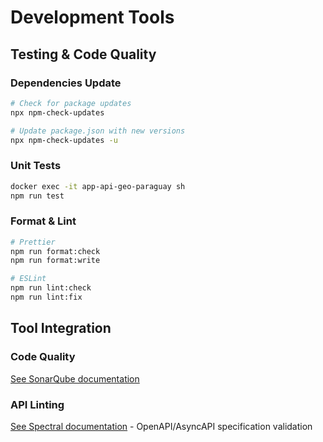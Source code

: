# Development Tools

## Testing & Code Quality

### Dependencies Update
```bash
# Check for package updates
npx npm-check-updates

# Update package.json with new versions
npx npm-check-updates -u
```

### Unit Tests
```bash
docker exec -it app-api-geo-paraguay sh
npm run test
```

### Format & Lint
```bash
# Prettier
npm run format:check
npm run format:write

# ESLint
npm run lint:check
npm run lint:fix
```

## Tool Integration

### Code Quality
[See SonarQube documentation](sonarqube.md)

### API Linting
[See Spectral documentation](spectral.md) - OpenAPI/AsyncAPI specification validation
